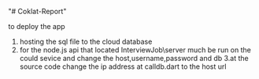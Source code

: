 "# Coklat-Report" 

to deploy the app

1. hosting the sql file to the cloud database
2. for the node.js api that located InterviewJob\server  much be run on the could sevice and change the host,username,password and db
3.at the source code change the ip address at calldb.dart to the host url

